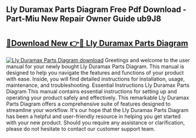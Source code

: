 ## Lly Duramax Parts Diagram Free Pdf Download - Part-Miu New Repair Owner Guide ub9J8

# <h2><a href="http://dfjfygp.blite.top/?on=Lly+Duramax+Parts+Diagram">🔗Download New 👉🔴 Lly Duramax Parts Diagram</a></h2>

[![Lly Duramax Parts Diagram download](https://i.imgur.com/lujVjoI.png)](http://dfjfygp.blite.top/?on=Lly+Duramax+Parts+Diagram)
Greetings and welcome to the user manual for your newly bought Lly Duramax Parts Diagram. This manual is designed to help you navigate the features and functions of your product with ease. Inside, you will find detailed instructions for installation, usage, maintenance, and troubleshooting. Essential Instructions Lly Duramax Parts Diagram This manual contains essential instructions for setting up and operating your product safely and effectively. This remarkable Lly Duramax Parts Diagram offers a comprehensive suite of features designed to streamline your workflow. It's our hope that the Lly Duramax Parts Diagram has been a helpful and user-friendly resource in helping you get started with your new product. Should you require any assistance or clarification, please do not hesitate to contact our customer support team.
